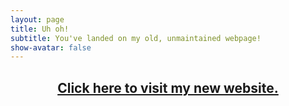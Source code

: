 ```yaml
---
layout: page
title: Uh oh!
subtitle: You've landed on my old, unmaintained webpage!
show-avatar: false
---
```


 
<center><h2><a href="https://www.hennacircle.com/">Click here to visit my new website.</a></h2></center>